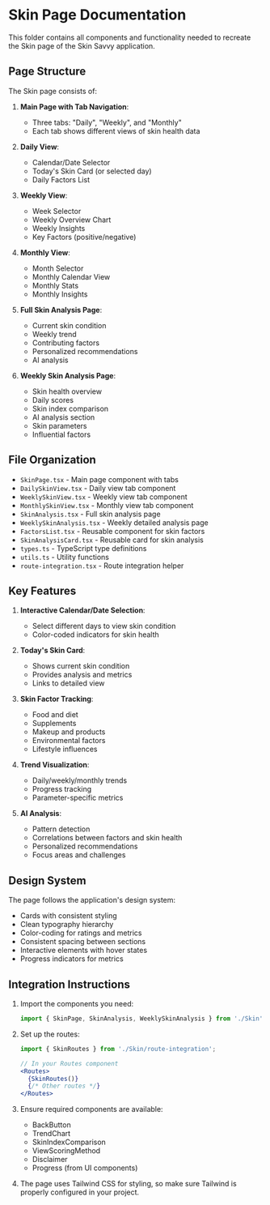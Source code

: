 # Skin Page Documentation

This folder contains all components and functionality needed to recreate the Skin page of the Skin Savvy application.

## Page Structure

The Skin page consists of:

1. **Main Page with Tab Navigation**:
   - Three tabs: "Daily", "Weekly", and "Monthly"
   - Each tab shows different views of skin health data

2. **Daily View**:
   - Calendar/Date Selector
   - Today's Skin Card (or selected day)
   - Daily Factors List

3. **Weekly View**:
   - Week Selector
   - Weekly Overview Chart
   - Weekly Insights
   - Key Factors (positive/negative)

4. **Monthly View**:
   - Month Selector
   - Monthly Calendar View
   - Monthly Stats
   - Monthly Insights

5. **Full Skin Analysis Page**:
   - Current skin condition
   - Weekly trend
   - Contributing factors
   - Personalized recommendations
   - AI analysis

6. **Weekly Skin Analysis Page**:
   - Skin health overview
   - Daily scores
   - Skin index comparison
   - AI analysis section
   - Skin parameters
   - Influential factors

## File Organization

- `SkinPage.tsx` - Main page component with tabs
- `DailySkinView.tsx` - Daily view tab component
- `WeeklySkinView.tsx` - Weekly view tab component
- `MonthlySkinView.tsx` - Monthly view tab component
- `SkinAnalysis.tsx` - Full skin analysis page
- `WeeklySkinAnalysis.tsx` - Weekly detailed analysis page
- `FactorsList.tsx` - Reusable component for skin factors
- `SkinAnalysisCard.tsx` - Reusable card for skin analysis
- `types.ts` - TypeScript type definitions
- `utils.ts` - Utility functions
- `route-integration.tsx` - Route integration helper

## Key Features

1. **Interactive Calendar/Date Selection**:
   - Select different days to view skin condition
   - Color-coded indicators for skin health

2. **Today's Skin Card**:
   - Shows current skin condition
   - Provides analysis and metrics
   - Links to detailed view

3. **Skin Factor Tracking**:
   - Food and diet
   - Supplements
   - Makeup and products
   - Environmental factors
   - Lifestyle influences

4. **Trend Visualization**:
   - Daily/weekly/monthly trends
   - Progress tracking
   - Parameter-specific metrics

5. **AI Analysis**:
   - Pattern detection
   - Correlations between factors and skin health
   - Personalized recommendations
   - Focus areas and challenges

## Design System

The page follows the application's design system:
- Cards with consistent styling
- Clean typography hierarchy
- Color-coding for ratings and metrics
- Consistent spacing between sections
- Interactive elements with hover states
- Progress indicators for metrics

## Integration Instructions

1. Import the components you need:
   ```jsx
   import { SkinPage, SkinAnalysis, WeeklySkinAnalysis } from './Skin';
   ```

2. Set up the routes:
   ```jsx
   import { SkinRoutes } from './Skin/route-integration';
   
   // In your Routes component
   <Routes>
     {SkinRoutes()}
     {/* Other routes */}
   </Routes>
   ```

3. Ensure required components are available:
   - BackButton
   - TrendChart
   - SkinIndexComparison
   - ViewScoringMethod
   - Disclaimer
   - Progress (from UI components)

4. The page uses Tailwind CSS for styling, so make sure Tailwind is properly configured in your project.

